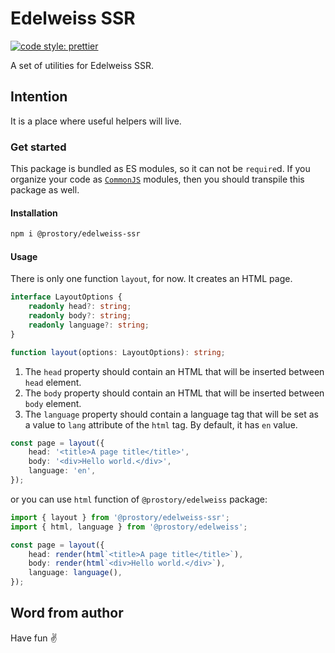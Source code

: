 # Edelweiss SSR

[![code style: prettier](https://img.shields.io/badge/code_style-prettier-ff69b4.svg?style=flat-square)](https://github.com/prettier/prettier)

A set of utilities for Edelweiss SSR.

## Intention

It is a place where useful helpers will live.

### Get started

This package is bundled as ES modules, so it can not be `require`d. If you organize your code as [`CommonJS`](https://en.wikipedia.org/wiki/CommonJS) modules, then you should transpile this package as well.

#### Installation

```sh
npm i @prostory/edelweiss-ssr
```

#### Usage

There is only one function `layout`, for now. It creates an HTML page.

```ts
interface LayoutOptions {
	readonly head?: string;
	readonly body?: string;
	readonly language?: string;
}

function layout(options: LayoutOptions): string;
```

1. The `head` property should contain an HTML that will be inserted between `head` element.
2. The `body` property should contain an HTML that will be inserted between `body` element.
3. The `language` property should contain a language tag that will be set as a value to `lang` attribute of the `html` tag. By default, it has `en` value.

```ts
const page = layout({
	head: '<title>A page title</title>',
	body: '<div>Hello world.</div>',
	language: 'en',
});
```

or you can use `html` function of `@prostory/edelweiss` package:

```ts
import { layout } from '@prostory/edelweiss-ssr';
import { html, language } from '@prostory/edelweiss';

const page = layout({
	head: render(html`<title>A page title</title>`),
	body: render(html`<div>Hello world.</div>`),
	language: language(),
});
```

## Word from author

Have fun ✌️
